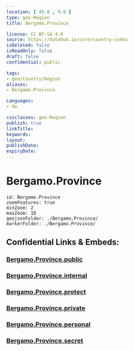 ```yaml
---
location: [ 45.8 , 9.8 ] 
type: geo-Region
title: Bergamo.Province

license: CC BY-SA 4.0
source: https://datahub.io/core/country-codes
isDeleted: false
isReadOnly: false
draft: false
confidential: public

tags:
- geo/Country/Region
aliases:
- Bergamo.Province

Languages:
- de

cssclasses: geo-Region
publish: true
linkTitle: 
keywords: 
layout: 
publishDate: 
expiryDate: 
---
```


# Bergamo.Province

```leaflet
id: Bergamo.Province
zoomFeatures: true 
minZoom: 2 
maxZoom: 18
geojsonFolder: ./Bergamo.Province/
markerFolder: ./Bergamo.Province/
```


## Confidential Links & Embeds: 

### [Bergamo.Province.public](/_public/\Earth\Continent\Europe\Europe~South\Italy\regions~Italy\LombardyBergamo.Province.public.md) 

### [Bergamo.Province.internal](/_internal/\Earth\Continent\Europe\Europe~South\Italy\regions~Italy\LombardyBergamo.Province.internal.md) 

### [Bergamo.Province.protect](/_protect/\Earth\Continent\Europe\Europe~South\Italy\regions~Italy\LombardyBergamo.Province.protect.md) 

### [Bergamo.Province.private](/_private/\Earth\Continent\Europe\Europe~South\Italy\regions~Italy\LombardyBergamo.Province.private.md) 

### [Bergamo.Province.personal](/_personal/\Earth\Continent\Europe\Europe~South\Italy\regions~Italy\LombardyBergamo.Province.personal.md) 

### [Bergamo.Province.secret](/_secret/\Earth\Continent\Europe\Europe~South\Italy\regions~Italy\LombardyBergamo.Province.secret.md)

